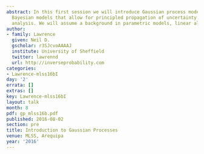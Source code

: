 ```yaml
---
abstract: In this first session we will introduce Gaussian process models, non parametric
  Bayesian models that allow for principled propagation of uncertainty in regression
  analysis. We will assume a background in parametric models, linear algebra and probability.
author:
- family: Lawrence
  given: Neil D.
  gscholar: r3SJcvoAAAAJ
  institute: University of Sheffield
  twitter: lawrennd
  url: http://inverseprobability.com
categories:
- Lawrence-mlss16bI
day: '2'
errata: []
extras: []
key: Lawrence-mlss16bI
layout: talk
month: 8
pdf: gp_mlss16b.pdf
published: 2016-08-02
section: pre
title: Introduction to Gaussian Processes
venue: MLSS, Arequipa
year: '2016'
---
```

